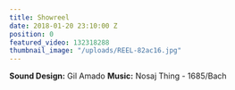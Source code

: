 ```yaml
---
title: Showreel
date: 2018-01-20 23:10:00 Z
position: 0
featured_video: 132318288
thumbnail_image: "/uploads/REEL-82ac16.jpg"
---
```


**Sound Design:** Gil Amado 
**Music:** Nosaj Thing - 1685/Bach